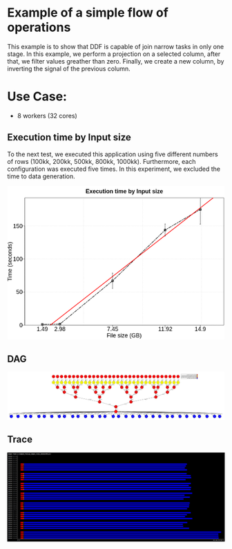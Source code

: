 # Example of a simple flow of operations

This example is to show that DDF is capable of join narrow tasks in only one stage. In this example, we perform a projection on a selected column, after that, we filter values greather than zero. Finally, we create a new column, by inverting the signal of the previous column.


# Use Case:

 - 8 workers (32 cores)


## Execution time by Input size

To the next test, we executed this application using five different numbers of rows (100kk, 200kk, 500kk, 800kk, 1000kk). Furthermore, each configuration was executed five times. In this experiment, we excluded the time to data generation. 

![time_per_size](./time_per_size.png)


## DAG

![dag](./dag.png)


## Trace

![trace](./trace.png)



